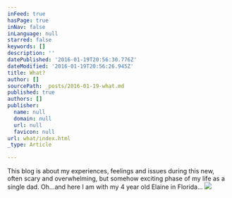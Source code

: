```yaml
---
inFeed: true
hasPage: true
inNav: false
inLanguage: null
starred: false
keywords: []
description: ''
datePublished: '2016-01-19T20:56:30.776Z'
dateModified: '2016-01-19T20:56:26.945Z'
title: What?
author: []
sourcePath: _posts/2016-01-19-what.md
published: true
authors: []
publisher:
  name: null
  domain: null
  url: null
  favicon: null
url: what/index.html
_type: Article

---
```

This blog is about my experiences, feelings and issues during this new, often scary and overwhelming, but somehow exciting phase of my life as a single dad. Oh...and here I am with my 4 year old Elaine in Florida...
![](https://s3-us-west-2.amazonaws.com/the-grid-img/p/8ca648a7ff07387bcb43202a60596763f00080bb.jpg)
